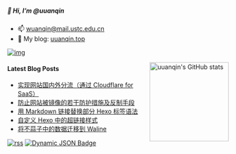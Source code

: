 ##### 👋 Hi, I’m @uuanqin

- 📫 wuanqin@mail.ustc.edu.cn
- 🔗 My blog: [uuanqin.top](https://blog.uuanqin.top/)

[![img](https://img.shields.io/badge/dynamic/json?url=https%3A%2F%2Fapi.uuanqin.top%2Fnpm_stat_author_total.json&query=%24.total&suffix=%2Ftotal&label=downloads&color=cb3837&logo=npm)](https://www.npmjs.com/~wuanqin)

<img src="https://github-readme-stats.uuanqin.top/api?username=uuanqin" alt="uuanqin's GitHub stats" height="180" align="right" />


#### Latest Blog Posts

<!-- BLOG-POST-LIST:START -->
- [实现网站国内外分流（通过 Cloudflare for SaaS）](https://blog.uuanqin.top/p/55893d1/)
- [防止网站被镜像的若干防护措施及反制手段](https://blog.uuanqin.top/p/7d2de43e/)
- [用 Markdown 链接替换部分 Hexo 标签语法](https://blog.uuanqin.top/p/fb28dce2/)
- [自定义 Hexo 中的超链接样式](https://blog.uuanqin.top/p/8aa53d93/)
- [将不蒜子中的数据迁移到 Waline](https://blog.uuanqin.top/p/e400f664/)
<!-- BLOG-POST-LIST:END -->

[![rss](https://img.shields.io/badge/feed-brightgreen?logo=rss&logoColor=ffffff&color=ffa500)](https://blog.uuanqin.top/atom.xml)
[![Dynamic JSON Badge](https://img.shields.io/badge/dynamic/json?url=https%3A%2F%2Fapi.follow.is%2Ffeeds%3Fid%3D57360050739377168&query=%24.data.subscriptionCount&suffix=%20subs&logo=rss&label=Follow&color=ff5c00)](https://app.follow.is/share/feeds/57360050739377168)


<!---
uuanqin/uuanqin is a ✨ special ✨ repository because its `README.md` (this file) appears on your GitHub profile.
You can click the Preview link to take a look at your changes.
--->


